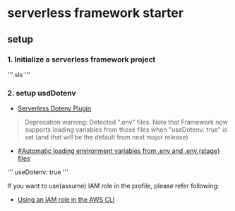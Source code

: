 
# serverless framework starter

## setup

### 1. Initialize a serverless framework project

'''
sls
'''

### 2. setup usdDotenv

- [Serverless Dotenv Plugin](https://www.serverless.com/plugins/serverless-dotenv-plugin)

> Deprecation warning: Detected ".env" files. Note that Framework now supports loading variables from those files when "useDotenv: true" is set (and that will be the default from next major release)

- [#Automatic loading environment variables from .env and .env.{stage} files](https://www.serverless.com/framework/docs/deprecations/#LOAD_VARIABLES_FROM_ENV_FILES)

'''
useDotenv: true
'''

If you want to use(assume) IAM role in the profile, please refer following:

- [Using an IAM role in the AWS CLI](https://docs.aws.amazon.com/cli/latest/userguide/cli-configure-role.html)
